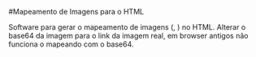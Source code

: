#Mapeamento de Imagens para o HTML

Software para gerar o mapeamento de imagens (<area>, <map>) no HTML.
Alterar o base64 da imagem para o link da imagem real, em browser antigos não funciona o mapeando com o base64.
